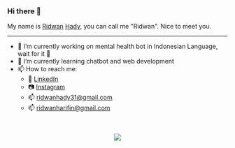 ### Hi there 👋

My name is [Ridwan](https://en.wikipedia.org/wiki/Ridwan_(name)) [Hady](https://en.wikipedia.org/wiki/Hadi), you can call me "Ridwan". Nice to meet you.

---

- 🔭 I’m currently working on mental health bot in Indonesian Language, wait for it 💖
- 🌱 I’m currently learning chatbot and web development
- 📫 How to reach me:
  - 🔗 [LinkedIn](www.linkedin.com/in/ridwanhady)
  - 📷 [Instagram](www.instagram.com/rid1hady)
  - 📫 ridwanhady31@gmail.com
  - 📫 ridwanharifin@gmail.com

<br />
<p align="center">
  <img align="center" src="https://github-readme-stats.vercel.app/api?username=rid1hady&show_icons=true&theme=tokyonight" />
</p>

